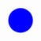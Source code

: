 <!DOCTYPE html>
<html>
<head>
  <style>
    #circle {
      width: 50px;
      height: 50px;
      -webkit-border-radius: 25px;
      -moz-border-radius: 25px;
      border-radius: 25px;
      background: blue;
    }
  </style>
<head>
  <body>
    <div id="circle"></div>
  </body>
  </html>
 

